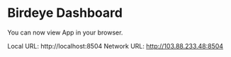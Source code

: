 # Birdeye Dashboard

  You can now view App in your browser.

  Local URL: http://localhost:8504
  Network URL: http://103.88.233.48:8504